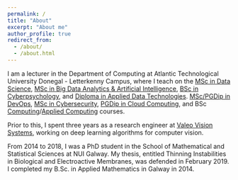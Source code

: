 ```yaml
---
permalink: /
title: "About"
excerpt: "About me"
author_profile: true
redirect_from: 
  - /about/
  - /about.html
---
```


I am a lecturer in the Department of Computing at Atlantic Technological University Donegal - Letterkenny Campus, where I teach on the [MSc in Data Science](), [MSc in Big Data Analytics & Artificial Intelligence](), [BSc in Cyberpsychology](), and [Diploma in Applied Data Technologies](). [MSc/PGDip in DevOps](https://www.lyit.ie/CourseDetails/D202/LY_KDVOP_M/DevOps), [MSc in Cybersecurity](https://www.lyit.ie/CourseDetails/D202/LY_KCYBS_M/Cybersecurity), [PGDip in Cloud Computing](https://springboardcourses.ie/details/9267), 
and BSc [Computing](https://www.lyit.ie/CourseDetails/D303/LY_KCMPU_B/Computing)/[Applied Computing](https://www.lyit.ie/CourseDetails/D303/LY_KCOMP_B/AppliedComputing) courses. 

Prior to this, I spent three years as a research engineer at [Valeo Vision Systems](https://www.valeo.com/en/), working on deep learning algorithms for computer vision.

From 2014 to 2018, I was a PhD student in the School of Mathematical and Statistical Sciences at NUI Galway. My thesis, entitled Thinning Instabilities in Biological and Electroactive Membranes, was defended in February 2019. I completed my B.Sc. in Applied Mathematics in Galway in 2014.
